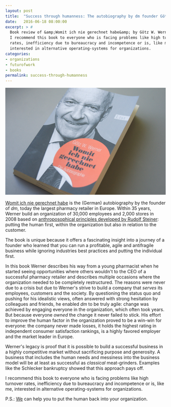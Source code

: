 ```yaml
---
layout: post
title:  "Success through humanness: The autobiography by dm founder Götz W. Werner"
date:   2016-06-18 08:00:00
excerpt: > #
  Book review of &amp;Womit ich nie gerechnet habe&amp; by Götz W. Werner.  
  I recommend this book to everyone who is facing problems like high turnover
  rates, inefficiency due to bureaucracy and incompetence or is, like me,
  interested in alternative operating-systems for organizations.
categories:
- organizations
- futurofwork
- books
permalink: success-through-humanness
---
```


![Womit ich nie gerechnet habe](/uploads/2016/werner-wingh.jpg)

[Womit ich nie gerechnet habe][1] is the (German) autobiography by the founder
of _dm_, today the largest pharmacy retailer in Europe. Within 35 years, Werner
build an organization of 30,000 employees and 2,000 stores in 2008 based on
[anthroposophical principles developed by Rudolf Steiner][2]: putting the human
first, within the organization but also in relation to the customer.

The book is unique because it offers a fascinating insight into a journey of a
founder who learned that you can run a profitable, agile and antifragile
business while ignoring industries best practices and putting the individual
first.

In this book Werner describes his way from a young pharmacist when he started
seeing opportunities where others wouldn't to the CEO of a successful pharmacy
retailer and describes multiple occasions where the organization needed to be
completely restructured. The reasons were never due to a crisis but due to
Werner's strive to build a company that _serves_ its employees, customers and
the society. By questioning the status quo and pushing for his idealistic views,
often answered with strong hesitation by colleagues and friends, he enabled _dm_
to be truly agile: change was achieved by engaging everyone in the
organization, which often took years. But because everyone _owned_ the change it
never failed to stick. His effort to improve the human factor in the
organization proved to be a win-win for everyone: the company never made losses,
it holds the highest rating in independent consumer satisfaction rankings, is a
highly favored employer and the market leader in Europe.

Werner's legacy is proof that it is possible to build a successful business
in a highly competitive market without sacrificing purpose and generosity.
A business that includes the human needs and messiness into the business model
will be at least as successful as _classical_ meat-grinders. Examples like
the Schlecker bankruptcy showed that this approach pays off.

I recommend this book to everyone who is facing problems like high turnover
rates, inefficiency due to bureaucracy and incompetence or is, like me,
interested in alternative operating-systems for organizations.

P.S.: [We][RH] can help you to put the human back into your organization.

[1]: http://amzn.to/1YyyHvl
[2]: https://en.wikipedia.org/wiki/Anthroposophy
[RH]: http://www.resourceful-humans.com/
